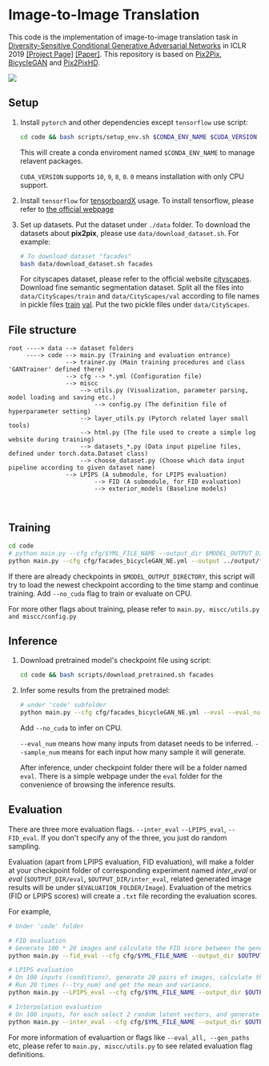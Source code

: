 # Image-to-Image Translation

This code is the implementation of image-to-image translation task in [Diversity-Sensitive Conditional Generative Adversarial Networks](https://openreview.net/forum?id=rJliMh09F7) in ICLR 2019 [[Project Page]](https://sites.google.com/view/iclr19-dsgan/) [[Paper]](https://arxiv.org/abs/1901.09024).
This repository is based on [Pix2Pix](https://github.com/junyanz/pytorch-CycleGAN-and-pix2pix), [BicycleGAN](https://github.com/junyanz/BicycleGAN) and [Pix2PixHD](https://github.com/NVIDIA/pix2pixHD).

<img src='example/im2im.png'>

## Setup
1. Install `pytorch` and other dependencies except `tensorflow` use script: 

	```bash
	cd code && bash scripts/setup_env.sh $CONDA_ENV_NAME $CUDA_VERSION
	```
	This will create a conda enviroment named `$CONDA_ENV_NAME` to manage relavent packages.
	
	`CUDA_VERSION` supports `10`, `9`, `8`, `0`. `0` means installation with only CPU support.
2. Install `tensorflow` for [tensorboardX](https://github.com/lanpa/tensorboardX) usage. To install tensorflow, please refer to [the official webpage](https://www.tensorflow.org/install)

3. Set up datasets.
Put the dataset under `./data` folder. To download the datasets about **pix2pix**, please use `data/download_dataset.sh`. For example:

	```bash
	# To download dataset "facades"
	bash data/download_dataset.sh facades
	```
	For cityscapes dataset, please refer to the official website [cityscapes](https://www.cityscapes-dataset.com/). Download fine semantic segmentation dataset. Split all the files into `data/CityScapes/train` and `data/CityScapes/val` according to file names in pickle files [train](https://umich.box.com/shared/static/x2p68sl6sid0xdyq6zaewvnw7oqh4xq1.pickle) [val](https://umich.box.com/shared/static/1s8zquqa1zjzngrt74odsj1096a4644i.pickle). Put the two pickle files under `data/CityScapes`.
	
## File structure

```
root ----> data --> dataset folders
     ----> code --> main.py (Training and evaluation entrance)
     			--> trainer.py (Main training procedures and class 'GANTrainer' defined there)
     			--> cfg --> *.yml (Configuration file)
     			--> miscc 
     				--> utils.py (Visualization, parameter parsing, model loading and saving etc.)
     			        --> config.py (The definition file of hyperparameter setting)
     				--> layer_utils.py (Pytorch related layer small tools)
     				--> html.py (The file used to create a simple log website during training)
     				--> datasets_*.py (Data input pipeline files, defined under torch.data.Dataset class)
     				--> choose_dataset.py (Choose which data input pipeline according to given dataset name)
     			--> LPIPS (A submodule, for LPIPS evaluation)
                        --> FID (A submodule, for FID evaluation)   
                        --> exterior_models (Baseline models)
     				
     
```


## Training

```bash
cd code
# python main.py --cfg cfg/$YML_FILE_NAME --output_dir $MODEL_OUTPUT_DIRECTORY
python main.py --cfg cfg/facades_bicycleGAN_NE.yml --output ../output/facades_checkpoints
```
If there are already checkpoints in `$MODEL_OUTPUT_DIRECTORY`, this script will try to load the newest checkpoint according to the time stamp and continue training. Add `--no_cuda` flag to train or evaluate on CPU. 

For more other flags about training, please refer to `main.py, miscc/utils.py and miscc/config.py`

## Inference
1. Download pretrained model's checkpoint file using script:
	
	```bash
	cd code && bash scripts/download_pretrained.sh facades
	```
2. Infer some results from the pretrained model:

	```bash
	# under 'code' subfolder
	python main.py --cfg cfg/facades_bicycleGAN_NE.yml --eval --eval_num 10 --sample_num 20
	```
	Add `--no_cuda` to infer on CPU. 
	
	`--eval_num` means how many inputs from dataset needs to be inferred. `--sample_num` means for each input how many sample it will generate.
	
	After inference, under checkpoint folder there will be a folder named `eval`. There is a simple webpage under the `eval` folder for the convenience of browsing the inference results.
	
## Evaluation

There are three more evaluation flags. `--inter_eval` `--LPIPS_eval`, `--FID_eval`. If you don't specify any of the three, you just do random sampling.  

Evaluation (apart from LPIPS evaluation, FID evaluation), will make a folder at your checkpoint folder of corresponding experiment named *inter_eval* or *eval* (`$OUTPUT_DIR/eval`, `$OUTPUT_DIR/inter_eval`, related generated image results will be under `$EVALUATION_FOLDER/Image`). Evaluation of the metrics (FID or LPIPS scores) will create a `.txt` file recording the evaluation scores.

For example, 

```bash
# Under 'code' folder

# FID evaluation
# Generate 100 * 20 images and calculate the FID score between the generated images and training dataset.
python main.py --fid_eval --cfg cfg/$YML_FILE_NAME --output_dir $OUTPUT_DIR --eval_num 100 --sample_num 20

# LPIPS evaluation
# On 100 inputs (conditions), generate 20 pairs of images, calculate their LPIPS score. 
# Run 20 times (--try_num) and get the mean and variance. 
python main.py --LPIPS_eval --cfg cfg/$YML_FILE_NAME --output_dir $OUTPUT_DIR --eval_num 100 --sample_num 20 --try_num 20

# Interpolation evaluation
# On 100 inputs, for each select 2 random latent vectors, and generate 20 interpolation results between the two vectors.
python main.py --inter_eval --cfg cfg/$YML_FILE_NAME --output_dir $OUTPUT_DIR --eval_num 100 --sample_num 20

```

For more information of evaluartion or flags like `--eval_all, --gen_paths` etc, please refer to `main.py, miscc/utils.py` to see related evaluation flag definitions.

